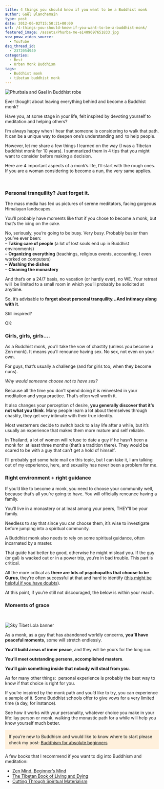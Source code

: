 ```yaml
---
title: 4 things you should know if you want to be a Buddhist monk
author: Gaël Blanchemain
type: post
date: 2012-06-02T15:50:21+00:00
url: /4-things-you-should-know-if-you-want-to-be-a-buddhist-monk/
featured_image: /assets/Phurba-me-e1409697651833.jpg
vsw_pmvw_video_source:
  - YouTube
dsq_thread_id:
  - 2372054949
categories:
  - Best
  - Urban Monk Buddhism
tags:
  - Buddhist monk
  - tibetan buddhist monk
---
```


![Phurbala and Gael in Buddhist robe](/assets/Phurba-me-e1409697651833.jpg)

Ever thought about leaving everything behind and become a Buddhist monk?

Have you, at some stage in your life, felt inspired by devoting yourself to meditation and helping others?<!--more-->

I&#8217;m always happy when I hear that someone is considering to walk that path. It can be a unique way to deepen one&#8217;s understanding and  to help people.

However, let me share a few things I learned on the way (I was a Tibetan buddhist monk for 10 years). I summarized them in 4 tips that you might want to consider before making a decision.

Here are 4 important aspects of a monk&#8217;s life, I&#8217;ll start with the rough ones. If you are a woman considering to become a nun, the very same applies.

&nbsp;

### Personal tranquility? Just forget it.

The mass media has fed us pictures of serene meditators, facing gorgeous Himalayan landscapes.

You&#8217;ll probably have moments like that if you chose to become a monk, but that&#8217;s the icing on the cake.

No, seriously, you&#8217;re going to be busy. Very busy. Probably busier than you&#8217;ve ever been:  
&#8211; **Taking care of people** (a lot of lost souls end up in Buddhist environments)  
&#8211; **Organizing everything** (teachings, religious events, accounting, I even worked on computers)  
&#8211; **Washing the dishes**  
&#8211; **Cleaning the monastery**

And that&#8217;s on a 24/7 basis, no vacation (or hardly ever), no WE. Your retreat will  be limited to a small room in which you&#8217;ll probably be solicited at anytime.

So, it&#8217;s advisable to **forget about personal tranquility&#8230;And intimacy along with it**.

Still inspired?

OK:

### Girls, girls, girls&#8230;.

As a Buddhist monk, you&#8217;ll take the vow of chastity (unless you become a Zen monk). It means you&#8217;ll renounce having sex. No sex, not even on your own.

For guys, that&#8217;s usually a challenge (and for girls too, when they become nuns).

_Why would someone choose not to have sex?_

Because all the time you don&#8217;t spend doing it is reinvested in your meditation and yoga practice. That&#8217;s often well worth it.

It also changes your perception of desire, **you generally discover that it&#8217;s not what you think**. Many people learn a lot about themselves through chastity, they get very intimate with their true identity.

Most westerners decide to switch back to a lay life after a while, but it&#8217;s usually an experience that makes them more mature and self reliable.

In Thailand, a lot of women will refuse to date a guy if he hasn&#8217;t been a monk for  at least three months (that&#8217;s a tradition there). They would be scared to be with a guy that can&#8217;t get a hold of himself.

I&#8217;ll probably get some hate mail on this topic, but I can take it, I am talking out of my experience, here, and sexuality has never been a problem for me.

### Right environment + right guidance

If you&#8217;d like to become a monk, you need to choose your community well, because that&#8217;s all you&#8217;re going to have. You will officially renounce having a family.

You&#8217;ll live in a monastery or at least among your peers, THEY&#8217;ll be your family.

Needless to say that since you can choose them, it&#8217;s wise to investigate before jumping into a spiritual community.

A Buddhist monk also needs to rely on some spiritual guidance, often incarnated by a master.

That guide had better be good, otherwise he might mislead you. If the guy (or gal) is wacked out or in a power trip, you&#8217;re in bad trouble. This part is critical.

All the more critical as **there are lots of psychopaths that choose to be Gurus**, they&#8217;re often successful at that and hard to identify ([this might be helpful if you have doubts][1]).

At this point, if you&#8217;re still not discouraged, the below is within your reach.

### 

### Moments of grace

&nbsp;

![Sky Tibet Lola banner](/assets/Sky-Tibet-Lola-banner.jpg)

As a monk, as a guy that has abandoned worldly concerns, **you&#8217;ll have peaceful moments**, some will stretch endlessly.

**You&#8217;ll build areas of inner peace**, and they will be yours for the long run.

**You&#8217;ll meet outstanding persons, accomplished masters**.

**You&#8217;ll gain something inside that nobody will steal from you**.

As for many other things:  personal experience is probably the best way to know if that choice is right for you.

If you&#8217;re inspired by the monk path and you&#8217;d like to try, you can experience a sample of it. Some Buddhist schools offer to give vows for a very limited time (a day, for instance).

See how it works with your personality, whatever choice you make in your life: lay person or monk, walking the monastic path for a while will help you know yourself much better.

<div style="padding: 12px; background-color: #fff0dc; line-height: 1.4;">
  If you&#8217;re new to Buddhism and would like to know where to start please check my post: <a href="http://www.gr0wing.com/buddhism-absolute-beginners-tutorial/" target="_blank">Buddhism for absolute beginners</a>
</div>

A few books that I recommend if you want to dig into Buddhism and meditation:

  * [Zen Mind, Beginner&#8217;s Mind][3]<img style="border: none !important; margin: 0px !important;" src="http://ir-na.amazon-adsystem.com/e/ir?t=grotherooofha-20&l=as2&o=1&a=B004R9QFGS" alt="" width="1" height="1" border="0" />
  * [The Tibetan Book of Living and Dying][4]<img style="border: none !important; margin: 0px !important;" src="http://ir-na.amazon-adsystem.com/e/ir?t=grotherooofha-20&l=as2&o=1&a=B000FC147G" alt="" width="1" height="1" border="0" />
  * [Cutting Through Spiritual Materialism][5]<img style="border: none !important; margin: 0px !important;" src="http://ir-na.amazon-adsystem.com/e/ir?t=grotherooofha-20&l=as2&o=1&a=B00452VFC6" alt="" width="1" height="1" border="0" />

<!-- Mailchimp for WordPress v4.7.4 - https://wordpress.org/plugins/mailchimp-for-wp/ -->

<!-- / Mailchimp for WordPress Plugin -->

 [1]: http://www.gr0wing.com/spiritual-guides-try-before-you-buy/ "Spiritual masters: try before you buy"
 [2]: http://www.gr0wing.com/5-tips-to-know-before-becoming-a-buddhist-monk/sky-tibet-lola-banner/#main
 [3]: http://www.amazon.com/gp/product/B004R9QFGS/ref=as_li_ss_tl?ie=UTF8&camp=1789&creative=390957&creativeASIN=B004R9QFGS&linkCode=as2&tag=grotherooofha-20
 [4]: http://www.amazon.com/gp/product/B000FC147G/ref=as_li_ss_tl?ie=UTF8&camp=1789&creative=390957&creativeASIN=B000FC147G&linkCode=as2&tag=grotherooofha-20
 [5]: http://www.amazon.com/gp/product/B00452VFC6/ref=as_li_ss_tl?ie=UTF8&camp=1789&creative=390957&creativeASIN=B00452VFC6&linkCode=as2&tag=grotherooofha-20
